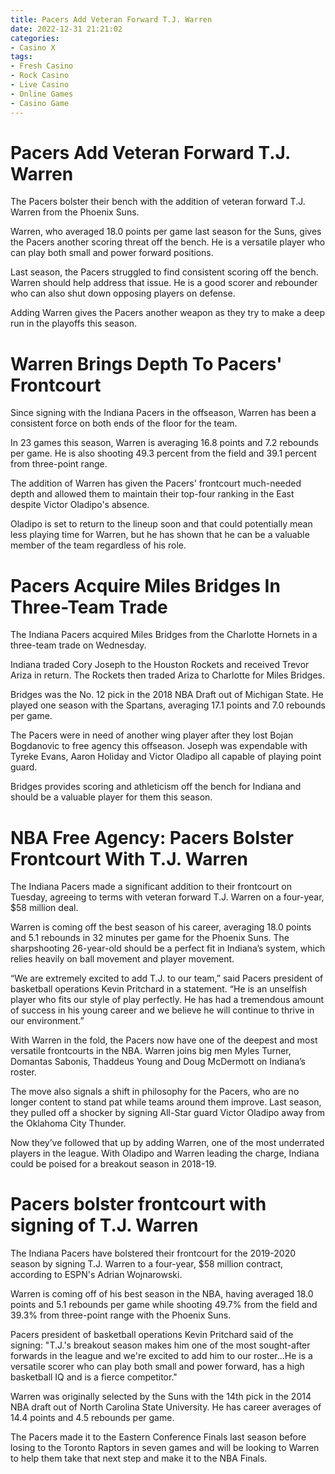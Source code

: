 ```yaml
---
title: Pacers Add Veteran Forward T.J. Warren
date: 2022-12-31 21:21:02
categories:
- Casino X
tags:
- Fresh Casino
- Rock Casino
- Live Casino
- Online Games
- Casino Game
---
```



#  Pacers Add Veteran Forward T.J. Warren

The Pacers bolster their bench with the addition of veteran forward T.J. Warren from the Phoenix Suns.

Warren, who averaged 18.0 points per game last season for the Suns, gives the Pacers another scoring threat off the bench. He is a versatile player who can play both small and power forward positions.

Last season, the Pacers struggled to find consistent scoring off the bench. Warren should help address that issue. He is a good scorer and rebounder who can also shut down opposing players on defense.

Adding Warren gives the Pacers another weapon as they try to make a deep run in the playoffs this season.

#  Warren Brings Depth To Pacers' Frontcourt

Since signing with the Indiana Pacers in the offseason, Warren has been a consistent force on both ends of the floor for the team.

In 23 games this season, Warren is averaging 16.8 points and 7.2 rebounds per game. He is also shooting 49.3 percent from the field and 39.1 percent from three-point range.

The addition of Warren has given the Pacers' frontcourt much-needed depth and allowed them to maintain their top-four ranking in the East despite Victor Oladipo's absence.

Oladipo is set to return to the lineup soon and that could potentially mean less playing time for Warren, but he has shown that he can be a valuable member of the team regardless of his role.

#  Pacers Acquire Miles Bridges In Three-Team Trade

The Indiana Pacers acquired Miles Bridges from the Charlotte Hornets in a three-team trade on Wednesday.

Indiana traded Cory Joseph to the Houston Rockets and received Trevor Ariza in return. The Rockets then traded Ariza to Charlotte for Miles Bridges.

Bridges was the No. 12 pick in the 2018 NBA Draft out of Michigan State. He played one season with the Spartans, averaging 17.1 points and 7.0 rebounds per game.

The Pacers were in need of another wing player after they lost Bojan Bogdanovic to free agency this offseason. Joseph was expendable with Tyreke Evans, Aaron Holiday and Victor Oladipo all capable of playing point guard.

Bridges provides scoring and athleticism off the bench for Indiana and should be a valuable player for them this season.

#  NBA Free Agency: Pacers Bolster Frontcourt With T.J. Warren

The Indiana Pacers made a significant addition to their frontcourt on Tuesday, agreeing to terms with veteran forward T.J. Warren on a four-year, $58 million deal.

Warren is coming off the best season of his career, averaging 18.0 points and 5.1 rebounds in 32 minutes per game for the Phoenix Suns. The sharpshooting 26-year-old should be a perfect fit in Indiana’s system, which relies heavily on ball movement and player movement.

“We are extremely excited to add T.J. to our team,” said Pacers president of basketball operations Kevin Pritchard in a statement. “He is an unselfish player who fits our style of play perfectly. He has had a tremendous amount of success in his young career and we believe he will continue to thrive in our environment.”

With Warren in the fold, the Pacers now have one of the deepest and most versatile frontcourts in the NBA. Warren joins big men Myles Turner, Domantas Sabonis, Thaddeus Young and Doug McDermott on Indiana’s roster.

The move also signals a shift in philosophy for the Pacers, who are no longer content to stand pat while teams around them improve. Last season, they pulled off a shocker by signing All-Star guard Victor Oladipo away from the Oklahoma City Thunder.

Now they’ve followed that up by adding Warren, one of the most underrated players in the league. With Oladipo and Warren leading the charge, Indiana could be poised for a breakout season in 2018-19.

#  Pacers bolster frontcourt with signing of T.J. Warren

The Indiana Pacers have bolstered their frontcourt for the 2019-2020 season by signing T.J. Warren to a four-year, $58 million contract, according to ESPN's Adrian Wojnarowski.

Warren is coming off of his best season in the NBA, having averaged 18.0 points and 5.1 rebounds per game while shooting 49.7% from the field and 39.3% from three-point range with the Phoenix Suns.

Pacers president of basketball operations Kevin Pritchard said of the signing: "T.J.'s breakout season makes him one of the most sought-after forwards in the league and we're excited to add him to our roster...He is a versatile scorer who can play both small and power forward, has a high basketball IQ and is a fierce competitor."

Warren was originally selected by the Suns with the 14th pick in the 2014 NBA draft out of North Carolina State University. He has career averages of 14.4 points and 4.5 rebounds per game.

The Pacers made it to the Eastern Conference Finals last season before losing to the Toronto Raptors in seven games and will be looking to Warren to help them take that next step and make it to the NBA Finals.
